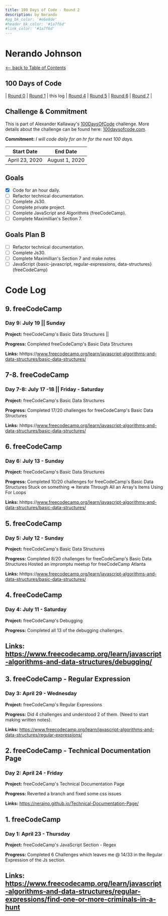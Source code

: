 ```yaml
---
title: 100 Days of Code - Round 2
description: by Nerando
#pg_bk_color: '#e6e8de'
#header_bk_color: '#1a7f6d'
#link_color: '#1a7f6d'
---
```

<!-- markdownlint-disable MD022 MD024 MD032 MD033 -->

# Nerando Johnson
<p class="toc"><a href="./index.html">&lt;– back to Table of Contents</a></p>

## 100 Days of Code
| [Round 0](https://nerajno.github.io/100DaysOfCodeLog/log1.html) | [Round 1](https://nerajno.github.io/100DaysOfCodeLog/log2.html) | this log | [Round 4](log5.html) | [Round 5](log6.html)  | [Round 6](log7.html) | [Round 7](log8.html) |

## Challenge & Commitment
This is part of Alexander Kallaway's [100DaysOfCode](https://github.com/Kallaway/100-days-of-code "the official repo") challenge. More details about the challenge can be found here: [100daysofcode.com](http://100daysofcode.com/ "100daysofcode.com").

**Commitment:** *I will code daily for an hr for the next 100 days.*

|  Start Date   | End Date     |
| ------------- | ------------ |
| April 23, 2020 | August 1, 2020|

## Goals

- [x] Code for an hour daily.
- [ ] Refactor technical documentation. 
- [ ] Complete Js30.
- [ ] Complete private project.
- [ ] Complete JavaScript and Algorithms (freeCodeCamp).
- [ ] Complete Maximillian's Section 7.

## Goals Plan B
- [ ] Refactor technical documentation.
- [ ] Complete Js30.
- [ ] Complete Maximillian's Section 7 and make notes
- [ ] JavaScript {basic-javascript, regular-expressions, data-structures} (freeCodeCamp)

# Code Log

## 9. freeCodeCamp
### Day 9: July 19 || Sunday

**Project:** freeCodeCamp's Basic Data Structures ||

**Progress:**
Completed freeCodeCamp's Basic Data Structures

**Links:**
hhttps://www.freecodecamp.org/learn/javascript-algorithms-and-data-structures/basic-data-structures/

## 7-8. freeCodeCamp
### Day 7-8: July 17 -18 || Friday - Saturday

**Project:** freeCodeCamp's Basic Data Structures

**Progress:**
Completed 17/20 challenges for freeCodeCamp's Basic Data Structures

**Links:**
hhttps://www.freecodecamp.org/learn/javascript-algorithms-and-data-structures/basic-data-structures/


## 6. freeCodeCamp
### Day 6: July 13 - Sunday

**Project:** freeCodeCamp's Basic Data Structures

**Progress:**
Completed 10/20 challenges for freeCodeCamp's Basic Data Structures
Stuck on something => Iterate Through All an Array's Items Using For Loops

**Links:**
hhttps://www.freecodecamp.org/learn/javascript-algorithms-and-data-structures/basic-data-structures/


## 5. freeCodeCamp
### Day 5: July 12 - Sunday

**Project:** freeCodeCamp's Basic Data Structures

**Progress:**
Completed 8/20 challenges for freeCodeCamp's Basic Data Structures
Hosted an impromptu meetup for freeCodeCamp Atlanta 

**Links:**
hhttps://www.freecodecamp.org/learn/javascript-algorithms-and-data-structures/basic-data-structures/

## 4. freeCodeCamp
### Day 4: July 11 - Saturday

**Project:** freeCodeCamp's Debugging

**Progress:**
Completed all 13 of the debugging challenges.

**Links:**
https://www.freecodecamp.org/learn/javascript-algorithms-and-data-structures/debugging/
---


## 3. freeCodeCamp - Regular Expression
### Day 3: April 29 - Wednesday

**Project:** freeCodeCamp's Regular Expressions

**Progress:**
Did 4 challenges and understood 2 of them. (Need to start making written notes).  

**Links:**
https://www.freecodecamp.org/learn/javascript-algorithms-and-data-structures/regular-expressions/


## 2. freeCodeCamp - Technical Documentation Page
### Day 2: April 24 - Friday

**Project:** freeCodeCamp's Technical Documentation Page

**Progress:**
Reverted a branch and fixed some css issues

**Links:**
https://nerajno.github.io/Technical-Documentation-Page/



## 1. freeCodeCamp
### Day 1: April 23 - Thursday

**Project:** freeCodeCamp's JavaScript Section - Regex 

**Progress:**
Completed 6 Challenges which leaves me @ 14/33 in the Regular Expression of the Js section.

**Links:**
https://www.freecodecamp.org/learn/javascript-algorithms-and-data-structures/regular-expressions/find-one-or-more-criminals-in-a-hunt
---

